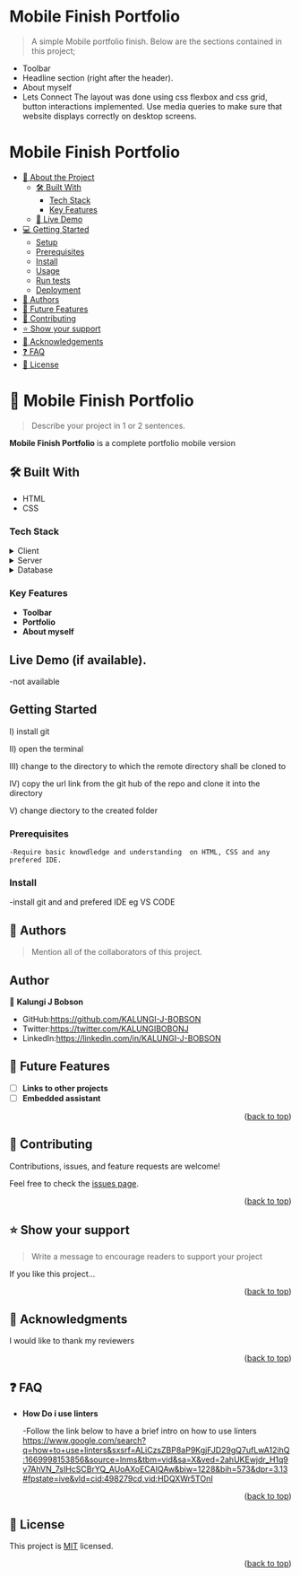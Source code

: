 <a name="readme-top"></a>

# Mobile Finish Portfolio

> A simple Mobile portfolio finish.
> Below are the sections contained in this project;

- Toolbar
- Headline section (right after the header).
- About myself
- Lets Connect
  The layout was done using css flexbox and css grid, button interactions implemented.
  Use media queries to make sure that website displays correctly on desktop screens.
  <div align="center">

</div>

# Mobile Finish Portfolio

- [📖 About the Project](#about-project)
  - [🛠 Built With](#built-with)
    - [Tech Stack](#tech-stack)
    - [Key Features](#key-features)
  - [🚀 Live Demo](#live-demo)
- [💻 Getting Started](#getting-started)
  - [Setup](#setup)
  - [Prerequisites](#prerequisites)
  - [Install](#install)
  - [Usage](#usage)
  - [Run tests](#run-tests)
  - [Deployment](#triangular_flag_on_post-deployment)
- [👥 Authors](#authors)
- [🔭 Future Features](#future-features)
- [🤝 Contributing](#contributing)
- [⭐️ Show your support](#support)
- [🙏 Acknowledgements](#acknowledgements)
- [❓ FAQ](#faq)
- [📝 License](#license)

# 📖 Mobile Finish Portfolio <a name="about-project"></a>

> Describe your project in 1 or 2 sentences.

**Mobile Finish Portfolio** is a complete portfolio mobile version

## 🛠 Built With <a name="built-with"></a>

- HTML
- CSS

### Tech Stack <a name="tech-stack"></a>

<details>
  <summary>Client</summary>
  <ul>
    <li><a href="https://reactjs.org/">React.js</a></li>
  </ul>
</details>

<details>
  <summary>Server</summary>
  <ul>
    <li><a href="https://expressjs.com/">Express.js</a></li>
  </ul>
</details>

<details>
<summary>Database</summary>
  <ul>
    <li><a href="https://www.postgresql.org/">PostgreSQL</a></li>
  </ul>
</details>

<!-- Features -->

### Key Features <a name="key-features"></a>

- **Toolbar**
- **Portfolio**
- **About myself**

## Live Demo (if available).

-not available

## Getting Started

I) install git

II) open the terminal

III) change to the directory to which the remote directory shall be cloned to

IV) copy the url link from the git hub of the repo and clone it into the directory

V) change diectory to the created folder

### Prerequisites

    -Require basic knowdledge and understanding  on HTML, CSS and any prefered IDE.

### Install

-install git and and prefered IDE eg VS CODE

## 👥 Authors <a name="authors"></a>

> Mention all of the collaborators of this project.

## Author

👤 **Kalungi J Bobson**

- GitHub:https://github.com/KALUNGI-J-BOBSON
- Twitter:https://twitter.com/KALUNGIBOBONJ
- LinkedIn:https://linkedin.com/in/KALUNGI-J-BOBSON

## 🔭 Future Features <a name="future-features"></a>

- [ ] **Links to other projects**
- [ ] **Embedded assistant**

<p align="right">(<a href="#readme-top">back to top</a>)</p>

<!-- CONTRIBUTING -->

## 🤝 Contributing <a name="contributing"></a>

Contributions, issues, and feature requests are welcome!

Feel free to check the [issues page](../../issues/).

<p align="right">(<a href="#readme-top">back to top</a>)</p>

<!-- SUPPORT -->

## ⭐️ Show your support <a name="support"></a>

> Write a message to encourage readers to support your project

If you like this project...

<p align="right">(<a href="#readme-top">back to top</a>)</p>

<!-- ACKNOWLEDGEMENTS -->

## 🙏 Acknowledgments <a name="acknowledgements"></a>

I would like to thank my reviewers

<p align="right">(<a href="#readme-top">back to top</a>)</p>

## ❓ FAQ <a name="faq"></a>

- **How Do i use linters**

  -Follow the link below to have a brief intro on how to use linters
  https://www.google.com/search?q=how+to+use+linters&sxsrf=ALiCzsZBP8aP9KgjFJD29gQ7ufLwA12ihQ:1669998153856&source=lnms&tbm=vid&sa=X&ved=2ahUKEwjdr_H1q9v7AhVN_7sIHcSCBrYQ_AUoAXoECAIQAw&biw=1228&bih=573&dpr=3.13#fpstate=ive&vld=cid:498279cd,vid:HDQXWr5TOnI

<p align="right">(<a href="#readme-top">back to top</a>)</p>

## 📝 License <a name="license"></a>

This project is [MIT](./LICENSE) licensed.

<p align="right">(<a href="#readme-top">back to top</a>)</p>
